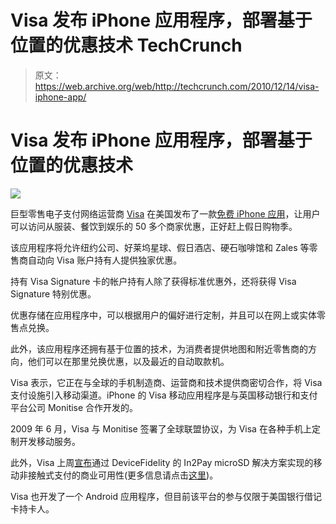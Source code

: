 # Visa 发布 iPhone 应用程序，部署基于位置的优惠技术 TechCrunch

> 原文：<https://web.archive.org/web/http://techcrunch.com/2010/12/14/visa-iphone-app/>

# Visa 发布 iPhone 应用程序，部署基于位置的优惠技术

![](img/e17a8397b9a9b4fc7b63b83924d3e430.png)

巨型零售电子支付网络运营商 [Visa](https://web.archive.org/web/20230204165906/http://www.crunchbase.com/company/visa) 在美国发布了一款[免费 iPhone 应用](https://web.archive.org/web/20230204165906/http://usa.visa.com/personal/using_visa/visa-mobile/faq.html#iphone)，让用户可以访问从服装、餐饮到娱乐的 50 多个商家优惠，正好赶上假日购物季。

该应用程序将允许纽约公司、好莱坞星球、假日酒店、硬石咖啡馆和 Zales 等零售商自动向 Visa 账户持有人提供独家优惠。

持有 Visa Signature 卡的帐户持有人除了获得标准优惠外，还将获得 Visa Signature 特别优惠。

优惠存储在应用程序中，可以根据用户的偏好进行定制，并且可以在网上或实体零售点兑换。

此外，该应用程序还拥有基于位置的技术，为消费者提供地图和附近零售商的方向，他们可以在那里兑换优惠，以及最近的自动取款机。

Visa 表示，它正在与全球的手机制造商、运营商和技术提供商密切合作，将 Visa 支付设施引入移动渠道。iPhone 的 Visa 移动应用程序是与英国移动银行和支付平台公司 Monitise 合作开发的。

2009 年 6 月，Visa 与 Monitise 签署了全球联盟协议，为 Visa 在各种手机上定制开发移动服务。

此外，Visa 上周[宣布](https://web.archive.org/web/20230204165906/http://corporate.visa.com/media-center/press-releases/press1083.jsp)通过 DeviceFidelity 的 In2Pay microSD 解决方案实现的移动非接触式支付的商业可用性(更多信息请点击[这里](https://web.archive.org/web/20230204165906/http://www.mobilecrunch.com/2010/05/17/visa-officially-announces-their-case-that-turns-your-iphone-into-a-credit-card-and-weve-got-pics/))。

Visa 也开发了一个 Android 应用程序，但目前该平台的参与仅限于美国银行借记卡持卡人。